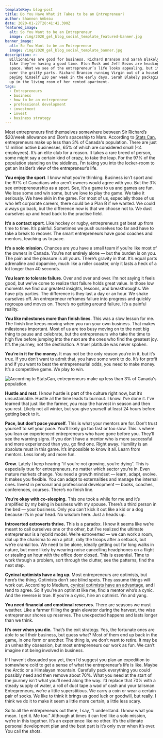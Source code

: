 ```yaml
---
templateKey: blog-post
title: Do You Have What it Takes to be an Entrepreneur?
author: Shannon Ambeau
date: 2020-01-27T20:41:42.390Z
featured_image:
  alt: So You Want to be an Entrepreneur
  image: /img/2020_gel_blog_social_template_featured-banner.jpg
banner_image:
  alt: So You Want to be an Entrepreneur
  image: /img/2020_gel_blog_social_template_banner.jpg
description: >-
  Billionaires are good for business. Richard Branson and Sarah Blakely look
  like they’re having a good time. Elon Musk and Jeff Bezos are heading into
  space. What we see of the entrepreneur’s life looks appealing, but it skips
  over the gritty parts. Richard Branson running Virgin out of a houseboat
  paying himself £20 per week in the early days. Sarah Blakely packaging Spanx
  up in the living room of her rented apartment. 
tags:
  - Entrepreneurs
  - business
  - how to be an entrepreneur
  - professional development
  - investment
  - invest
  - business strategy
---
```

Most entrepreneurs find themselves somewhere between Sir Richard’s $20/week allowance and Elon’s spaceship to Mars. According to [Stats Can](https://www150.statcan.gc.ca/n1/daily-quotidien/191113/dq191113c-eng.htm), entrepreneurs make up less than 3% of Canada's population. There are just 1.1 million active businesses, 65% of which are considered small (<4 employees). It’s an elite club for a reason. It takes a rare breed of person, some might say a certain kind of crazy, to take the leap. For the 97% of the population standing on the sidelines, I’m taking you into the locker-room to get an insider’s view of the entrepreneur’s life. 

**You enjoy the sport**. I know what you’re thinking. Business isn’t sport and the 97% of Canadians who aren’t owners would agree with you. But the 3% see entrepreneurship as a sport. See, it’s a game to us and games are fun. We lose some and win some, but we love to play the game. We take it seriously. We have skin in the game. For most of us, especially those of us who left corporate careers, there could be a Plan B if we wanted. We could always go back, but the difference now is that we choose not to.  We dust ourselves up and head back to the practise field. 

**It’s a contact sport**. Like hockey or rugby, entrepreneurs get beat up from time to time. It’s painful. Sometimes we push ourselves too far and have to take a break to recover. The smart entrepreneurs have good coaches and mentors, teaching us to pace.

**It’s a solo mission**. Chances are you have a small team if you’re like most of the owners in Canada. You’re not entirely alone — but the burden is on you. The pain and the pleasure is all yours. There’s gravity in that. It’s equal parts adrenaline and dopamine, much like a roller coaster, only it lasts a heck of a lot longer than 40 seconds. 

**You learn to tolerate failure**. Over and over and over. I’m not saying it feels good, but we’ve come to realize that failure holds great value. In those low moments we find our greatest insights, lessons, and breakthroughs. We have pity parties. The difference is they last a day or an hour. We shake ourselves off. An entrepreneur reframes failure into progress and quickly regroups and moves on. There’s no getting around failure. It’s a painful reality. 

**You like milestones more than finish lines**. This was a slow lesson for me. The finish line keeps moving when you run your own business. That makes milestones important. Most of us are too busy moving on to the next big thing to pause and celebrate, but the entrepreneurs who take the time to high five before jumping into the next are the ones who find the greatest joy. It’s the journey, not the destination. A truer platitude was never spoken.

**You’re in it for the money.** It may not be the only reason you’re in it, but it’s true. If you don’t want to admit that, you have some work to do. It’s for profit and if you want to beat the entrepreneurial odds, you need to make money. It’s a competitive game. We play to win.

![According to StatsCan, entrepreneurs make up less than 3% of Canada's population.](/img/gel_blog_cover_artboard-11.jpg)

**Hustle and rest**. I know hustle is part of the culture right now, but it’s unsustainable. Hustle all the time leads to burnout. I know. I’ve done it. I’ve learned that just like the farmer, you reap the harvest in season and then you rest. Likely not all winter, but you give yourself at least 24 hours before getting back to it.

**Pace, but don’t pace yourself.** This is what your mentors are for. Don’t trust yourself to set your pace. You’ll likely go too fast or too slow. This is where you lean on experienced entrepreneurs who have gone before you. They’ll see the warning signs. If you don’t have a mentor who is more successful and more experienced than you, go find one. Right away. Humility is an absolute must in this game. It’s impossible to know it all. Learn from mentors. Less lonely and more fun.

**Grow**. Lately I keep hearing “if you’re not growing, you’re dying”. This is especially true for entrepreneurs, no matter which sector you’re in. Even mature markets change. You need a growth mindset — learn, adapt, evolve. It makes you flexible. You can adapt to externalities and manage the internal ones. Invest in personal and professional development — books, coaches, conferences, courses. There’s no finish line. 

**You’re okay with co-sleeping.** This one took a while for me and it’s amplified by my being in business with my spouse. There’s a third person in the bed — your business. Only you can’t kick it out like a kid or a dog because it’s in your head. No wisdom here. Just a heads up.

**Introverted extroverts thrive.** This is a paradox. I know it seems like we’re meant to call ourselves one or the other, but I’ve realized the ultimate entrepreneur is a hybrid model. We’re extroverted — we can work a room, dial up the charisma to win a pitch, rally the troops after a setback, but we’re cranial too. We need to be alone, ideally getting out for long walks in nature, but more likely by wearing noise cancelling headphones on a flight or stealing an hour with the office door closed. This is essential. Time to work through a problem, sort through the clutter, see the patterns, find the next step. 

**Cynical optimists have a leg up**. Most entrepreneurs are optimists, but here’s the thing. Optimists don’t see blind spots. They assume things will work out. According to Medium, [cynical optimists have an advantage](https://medium.com/swlh/why-the-best-entrepreneurs-are-cynical-optimists-7382cb053ab3), and I tend to agree. So if you’re an optimist like me, find a mentor who’s a cynic. And the reverse is true. If you’re a cynic, hire an optimist. Yin and yang. 

**You need financial and emotional reserves.** There are seasons we must weather. Like a farmer filling the grain elevator during the harvest, the wise entrepreneur shores up reserves. The unexpected happens and lasts longer than we think. 

**It’s over when you die.** That’s the exit strategy. Yes, the fortunate ones are able to sell their business, but guess what? Most of them end up back in the game, in one form or another. The thing is, we don’t want to retire. It may be an unhealthy obsession, but most entrepreneurs our work as fun. We can’t imagine not being involved in business. 

If I haven’t dissuaded you yet, then I’d suggest you plan an expedition to somewhere cold to get a sense of what the entrepreneur’s life is like. Maybe the Arctic or a Himalayan mountain. Carefully pack everything you could possibly need and then remove about 70%. What you need at the start of the journey isn’t what you’ll need along the way. I’d replace that 70% with a steady supply of water, a roll of duct tape a wad of cash and your talisman. Entrepreneurs, we’re a little superstitious. We carry a coin or wear a certain pair of socks. We like to think it brings us good luck or goodwill, but really. I think we do it to make it seem a little more certain, a little less scary. 

So to all the entrepreneurs out there, I say, “I understand. I know what you mean. I get it. Me too.” Although  at times it can feel like a solo mission, we’re in this together. It’s an experience like no other. It’s the ultimate personal development plan and the best part is it’s only over when it’s over. You call the shots.
